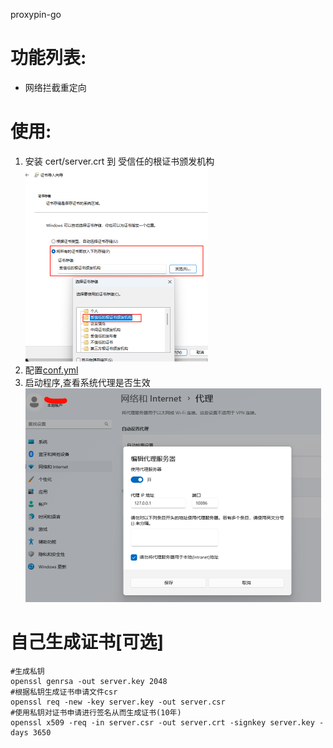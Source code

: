 proxypin-go

# 功能列表:
- 网络拦截重定向


# 使用:
1. 安装 cert/server.crt 到 受信任的根证书颁发机构  
   <img src="docs/import.png" alt="import.png" style="zoom: 50%;" />
2. 配置[conf.yml](conf.yml)  
3. 启动程序,查看系统代理是否生效  
   <img src="docs/sys_proxy.png" alt="sys_proxy.png" style="zoom: 50%;" />


# 自己生成证书[可选]
```shell
#生成私钥
openssl genrsa -out server.key 2048
#根据私钥生成证书申请文件csr
openssl req -new -key server.key -out server.csr
#使用私钥对证书申请进行签名从而生成证书(10年)
openssl x509 -req -in server.csr -out server.crt -signkey server.key -days 3650
```